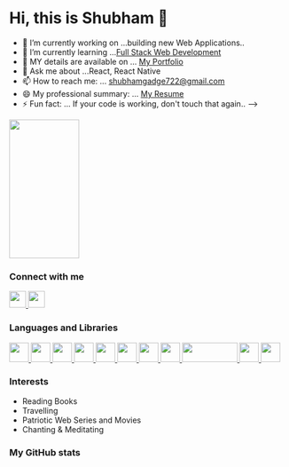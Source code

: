 <h1>
  Hi, this is Shubham 👋
</h1>

- 🔭 I’m currently working on ...building new Web Applications..
- 🌱 I’m currently learning ...[Full Stack Web Development](https://www.masaischool.com/)
- 👯 MY details are available on ... [My Portfolio](https://portfolio-shubham-gadge.herokuapp.com/)
- 💬 Ask me about ...React, React Native
- 📫 How to reach me: ... shubhamgadge722@gmail.com
- 😄 My professional summary: ... [My Resume](https://drive.google.com/drive/folders/1NSfX9-Ppo6qJUr_1jegnWQkJZuob2TIx)
- ⚡ Fun fact: ... If your code is working, don't touch that again..
-->

<div>
  <img src="https://encrypted-tbn0.gstatic.com/images?q=tbn:ANd9GcTNUvPwcjrYNWQG10Chtdy23kd9_dJTmL_M9w&usqp=CAU" alt="" width="50%" height="250"/>
</div>

### Connect with me
<div>
<a href="mailto:shubhamgadge722@gmail.com">
   <img src="https://cdn1.iconfinder.com/data/icons/google-new-logos-1/32/gmail_new_logo-512.png" alt="" width="30" height="30"/>
</a>
<a href="https://www.linkedin.com/in/shubham-gadge-aa6b3417b?lipi=urn%3Ali%3Apage%3Ad_flagship3_profile_view_base_contact_details%3BQOWN23%2BkS4ShlFlUWVj7PQ%3D%3D">
   <img src="https://cdn-icons-png.flaticon.com/512/174/174857.png" alt="" width="30" height="30"/>
</a>
<div>   

### Languages and Libraries 
   
<div>
<a href="#">
   <img src="https://cdn-icons-png.flaticon.com/512/732/732212.png" alt="" width="35" height="35"/>
</a>
<a href="#">
   <img src="https://www.kindpng.com/picc/m/464-4640184_css3-png-download-css-icon-transparent-png.png" alt="" width="35" height="35"/>
</a>  
<a href="https://www.javascript.com/">
   <img src="https://p.kindpng.com/picc/s/476-4768341_javascript-logo-number-angularjs-node-javascript-transparent-background.png" alt="" width="35" height="35"/>
</a>   
<a href="https://reactjs.org/">
   <img src="https://p.kindpng.com/picc/s/19-195049_react-js-logo-svg-hd-png-download.png" alt="" width="35" height="35"/>
</a>
<a href="https://reactnative.dev/">
   <img src="https://p.kindpng.com/picc/s/765-7652239_react-native-svg-logo-hd-png-download.png" alt="" width="35" height="35"/>
</a>
<a href="https://redux.js.org/">
   <img src="https://static.cdnlogo.com/logos/r/37/redux.svg" alt="" width="35" height="35"/>
</a>
<a href="https://nodejs.org/en/">
   <img src="https://encrypted-tbn0.gstatic.com/images?q=tbn:ANd9GcR48JcEcSC_pEiwZUkKH9JZ2ShMIzr1vpp7usJnxbFHVNiqdMeh7G1rsN7dySs5kEVHZns&usqp=CAU" alt="" width="35" height="35"/>
</a>
<a href="https://www.mongodb.com/">
   <img src="https://cdn.icon-icons.com/icons2/2415/PNG/512/mongodb_original_wordmark_logo_icon_146425.png" alt="" width="35" height="35"/>
</a>
<a href="https://expressjs.com/" target="_blank">
   <img src="https://upload.wikimedia.org/wikipedia/commons/6/64/Expressjs.png" alt="" width="100" height="35"/>
</a>
<a href="https://getbootstrap.com/">
   <img src="https://p.kindpng.com/picc/s/485-4850258_bootstrap-logo-png-image-free-download-searchpng-logos.png" alt="" width="35" height="35"/>
</a>   
<a href="https://git-scm.com/">
   <img src="https://git-scm.com/images/logos/logomark-orange@2x.png" alt="" width="35" height="35"/>
</a>   
<div>   

### Interests
  
<div>    
  <ul>
     <li>Reading Books</li>
     <li>Travelling</li>
     <li>Patriotic Web Series and Movies</li>
     <li>Chanting & Meditating</li>
  </ul>   
</div>
 
### My GitHub stats
<img src="https://github-readme-stats.vercel.app/api?username=shubham-955" alt=""/>

